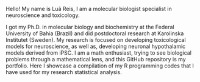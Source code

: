 Hello! My name is Luã Reis,
I am a molecular biologist specialist in neuroscience and toxicology.

I got my Ph.D. in molecular biology and biochemistry at the Federal University of Bahia (Brazil) and did postdoctoral research at Karolinska Institutet (Sweden). My research is focused on developing toxicological models for neuroscience, as well as, developing neuronal hypothalamic models derived from iPSC. 
I am a math enthusiast, trying to see biological problems through a mathematical lens, and this GitHub repository is my portfolio.
Here I showcase a compilation of my R programming codes that I have used for my research statistical analysis.
